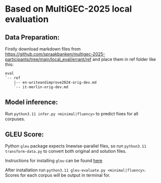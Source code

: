 # Based on MultiGEC-2025 local evaluation

## Data Preparation:

Firstly download markdown files from https://github.com/spraakbanken/multigec-2025-participants/tree/main/local_eval/errant/ref and place them in ref folder like this:

```txt
eval
`-- ref
    |-- en-writeandimprove2024-orig-dev.md
    `-- it-merlin-orig-dev.md
```

## Model inference:

Run `python3.11 infer.py <minimal|fluency>` to predict fixes for all corpuses.

## GLEU Score:

Python `gleu` package expects linewise-parallel files, so run `python3.11 transform-data.py` to convert both original and solution files.

Instructions for installing `gleu` can be found [here](https://github.com/shotakoyama/gleu?tab=readme-ov-file#usage)

After installation run `python3.11 gleu-evaluate.py <minimal|fluency>`. Scores for each corpus will be output in terminal for.
